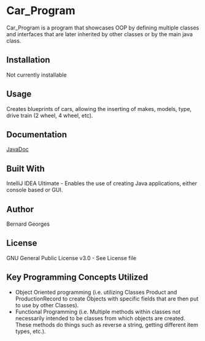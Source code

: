 # Car_Program

Car_Program is a program that showcases OOP by defining multiple classes and
interfaces that are later inherited by other classes or by the main java class.


## Installation

Not currently installable


## Usage

Creates blueprints of cars, allowing the inserting of makes, models, type,
drive train (2 wheel, 4 wheel, etc).

## Documentation

[JavaDoc](https://dranreb22.github.io/Car_Program/index.html)


## Built With

IntelliJ IDEA Ultimate - Enables the use of creating Java applications, either console based or GUI.


## Author

Bernard Georges


## License
GNU General Public License v3.0 - See License file


## Key Programming Concepts Utilized
* Object Oriented programming (i.e. utilizing Classes Product and ProductionRecord to create Objects with specific fields
that are then put to use by other Classes).
* Functional Programming (i.e. Multiple methods within classes not necessarily intended to be classes from which
objects are created. These methods do things such as reverse a string, getting different item types, etc.).